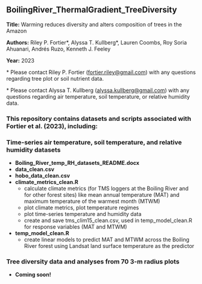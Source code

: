 ## BoilingRiver_ThermalGradient_TreeDiversity

__Title:__ Warming reduces diversity and alters composition of trees in the Amazon

__Authors:__ Riley P. Fortier*, Alyssa T. Kullberg*, Lauren Coombs, Roy Soria Ahuanari, Andrés Ruzo, Kenneth J. Feeley

__Year:__ 2023


\* Please contact Riley P. Fortier (fortier.riley@gmail.com) with any questions regarding tree plot or soil nutrient data.

\* Please contact Alyssa T. Kullberg (alyssa.kullberg@gmail.com) with any questions regarding air temperature, soil temperature, or relative humidity data.


### This repository contains datasets and scripts associated with Fortier et al. (2023), including:


### Time-series air temperature, soil temperature, and relative humidity datasets
* __Boiling_River_temp_RH_datasets_README.docx__
* __data_clean.csv__
* __hobo_data_clean.csv__
* __climate_metrics_clean.R__ 
   + calculate climate metrics (for TMS loggers at the Boiling River and for other forest sites) like mean annual temperature (MAT) and maximum temperature of the warmest month (MTWM)
   + plot climate metrics, plot temperature regimes
   + plot time-series temperature and humidity data
   + create and save tms_clim15_clean.csv, used in temp_model_clean.R for response variables (MAT and MTWM)
* __temp_model_clean.R__ 
  + create linear models to predict MAT and MTWM across the Boiling River forest using Landsat land surface temperature as the predictor


### Tree diversity data and analyses from 70 3-m radius plots
* __Coming soon!__
